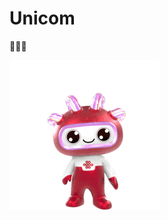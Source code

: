 # Unicom
🚀🚀🚀


![image text](https://github.com/Jiming97/Unicom/blob/main/%E2%80%9C%E9%80%9A%E9%80%9A%E2%80%9D-%E6%9C%89%E6%A2%A6%E6%9C%89%E6%96%B9%E5%90%91.gif "创新与智慧同行")
